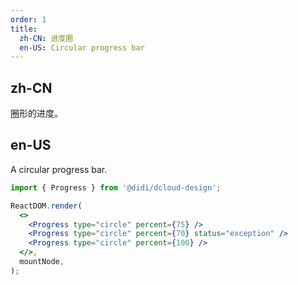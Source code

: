 ```yaml
---
order: 1
title:
  zh-CN: 进度圈
  en-US: Circular progress bar
---
```


## zh-CN

圈形的进度。

## en-US

A circular progress bar.

```jsx
import { Progress } from '@didi/dcloud-design';

ReactDOM.render(
  <>
    <Progress type="circle" percent={75} />
    <Progress type="circle" percent={70} status="exception" />
    <Progress type="circle" percent={100} />
  </>,
  mountNode,
);
```

<style>
.ant-progress-circle-wrap,
.ant-progress-line-wrap {
  margin-right: 8px;
  margin-bottom: 5px;
}
</style>
